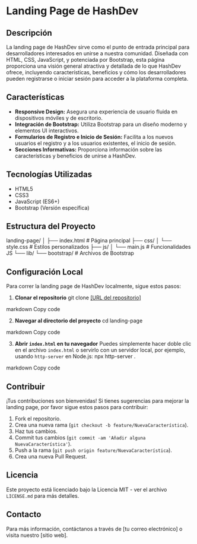 # Landing Page de HashDev

## Descripción
La landing page de HashDev sirve como el punto de entrada principal para desarrolladores interesados en unirse a nuestra comunidad. Diseñada con HTML, CSS, JavaScript, y potenciada por Bootstrap, esta página proporciona una visión general atractiva y detallada de lo que HashDev ofrece, incluyendo características, beneficios y cómo los desarrolladores pueden registrarse o iniciar sesión para acceder a la plataforma completa.

## Características
- **Responsive Design:** Asegura una experiencia de usuario fluida en dispositivos móviles y de escritorio.
- **Integración de Bootstrap:** Utiliza Bootstrap para un diseño moderno y elementos UI interactivos.
- **Formularios de Registro e Inicio de Sesión:** Facilita a los nuevos usuarios el registro y a los usuarios existentes, el inicio de sesión.
- **Secciones Informativas:** Proporciona información sobre las características y beneficios de unirse a HashDev.

## Tecnologías Utilizadas
- HTML5
- CSS3
- JavaScript (ES6+)
- Bootstrap (Versión específica)

## Estructura del Proyecto

landing-page/
│
├── index.html # Página principal
├── css/
│ └── style.css # Estilos personalizados
├── js/
│ └── main.js # Funcionalidades JS
└── lib/
└── bootstrap/ # Archivos de Bootstrap

## Configuración Local

Para correr la landing page de HashDev localmente, sigue estos pasos:

1. **Clonar el repositorio**
git clone [\[URL del repositorio\]](https://github.com/upc-SI732-2401-SW72-TheWarrriors/Landinpage.git)

markdown
Copy code

2. **Navegar al directorio del proyecto**
cd landing-page

markdown
Copy code

3. **Abrir `index.html` en tu navegador**
Puedes simplemente hacer doble clic en el archivo `index.html` o servirlo con un servidor local, por ejemplo, usando `http-server` en Node.js:
npx http-server .

markdown
Copy code

## Contribuir

¡Tus contribuciones son bienvenidas! Si tienes sugerencias para mejorar la landing page, por favor sigue estos pasos para contribuir:

1. Fork el repositorio.
2. Crea una nueva rama (`git checkout -b feature/NuevaCaracterística`).
3. Haz tus cambios.
4. Commit tus cambios (`git commit -am 'Añadir alguna NuevaCaracterística'`).
5. Push a la rama (`git push origin feature/NuevaCaracterística`).
6. Crea una nueva Pull Request.

## Licencia

Este proyecto está licenciado bajo la Licencia MIT - ver el archivo `LICENSE.md` para más detalles.

## Contacto

Para más información, contáctanos a través de [tu correo electrónico] o visita nuestro [sitio web].